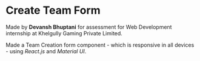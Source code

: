 # Create Team Form

Made by **Devansh Bhuptani** for assessment for Web Development internship at Khelgully Gaming Private Limited.

Made a Team Creation form component - which is responsive in all devices - using *React.js* and *Material UI*.
